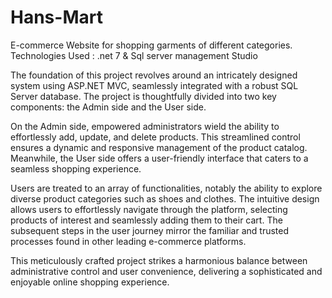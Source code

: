 # Hans-Mart
E-commerce Website for shopping garments of different categories.
Technologies Used : .net 7 & Sql server management Studio

The foundation of this project revolves around an intricately designed system using ASP.NET MVC, seamlessly integrated with a robust SQL Server database. The project is thoughtfully divided into two key components: the Admin side and the User side.

On the Admin side, empowered administrators wield the ability to effortlessly add, update, and delete products. This streamlined control ensures a dynamic and responsive management of the product catalog. Meanwhile, the User side offers a user-friendly interface that caters to a seamless shopping experience.

Users are treated to an array of functionalities, notably the ability to explore diverse product categories such as shoes and clothes. The intuitive design allows users to effortlessly navigate through the platform, selecting products of interest and seamlessly adding them to their cart. The subsequent steps in the user journey mirror the familiar and trusted processes found in other leading e-commerce platforms.

This meticulously crafted project strikes a harmonious balance between administrative control and user convenience, delivering a sophisticated and enjoyable online shopping experience.
